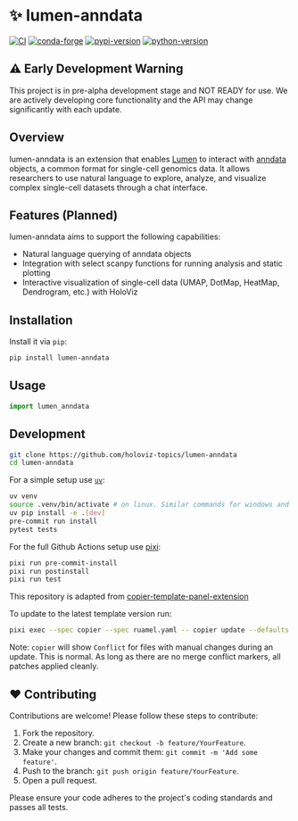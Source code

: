 # ✨ lumen-anndata

[![CI](https://img.shields.io/github/actions/workflow/status/holoviz-topics/lumen-anndata/ci.yml?style=flat-square&branch=main)](https://github.com/holoviz-topics/lumen-anndata/actions/workflows/ci.yml)
[![conda-forge](https://img.shields.io/conda/vn/conda-forge/lumen-anndata?logoColor=white&logo=conda-forge&style=flat-square)](https://prefix.dev/channels/conda-forge/packages/lumen-anndata)
[![pypi-version](https://img.shields.io/pypi/v/lumen-anndata.svg?logo=pypi&logoColor=white&style=flat-square)](https://pypi.org/project/lumen-anndata)
[![python-version](https://img.shields.io/pypi/pyversions/lumen-anndata?logoColor=white&logo=python&style=flat-square)](https://pypi.org/project/lumen-anndata)


## ⚠️ Early Development Warning

This project is in pre-alpha development stage and NOT READY for use.
We are actively developing core functionality and the API may change significantly with each update.

## Overview

lumen-anndata is an extension that enables [Lumen](https://lumen.holoviz.org/) to interact with [anndata](https://anndata.readthedocs.io/) objects, a common format for single-cell genomics data. It allows researchers to use natural language to explore, analyze, and visualize complex single-cell datasets through a chat interface.

## Features (Planned)
lumen-anndata aims to support the following capabilities:

- Natural language querying of anndata objects
- Integration with select scanpy functions for running analysis and static plotting
- Interactive visualization of single-cell data (UMAP, DotMap, HeatMap, Dendrogram, etc.) with HoloViz

## Installation

Install it via `pip`:

```bash
pip install lumen-anndata
```

## Usage

```python
import lumen_anndata
```

## Development

```bash
git clone https://github.com/holoviz-topics/lumen-anndata
cd lumen-anndata
```

For a simple setup use [`uv`](https://docs.astral.sh/uv/):

```bash
uv venv
source .venv/bin/activate # on linux. Similar commands for windows and osx
uv pip install -e .[dev]
pre-commit run install
pytest tests
```

For the full Github Actions setup use [pixi](https://pixi.sh):

```bash
pixi run pre-commit-install
pixi run postinstall
pixi run test
```

This repository is adapted from [copier-template-panel-extension](https://github.com/panel-extensions/copier-template-panel-extension)

To update to the latest template version run:

```bash
pixi exec --spec copier --spec ruamel.yaml -- copier update --defaults --trust
```

Note: `copier` will show `Conflict` for files with manual changes during an update. This is normal. As long as there are no merge conflict markers, all patches applied cleanly.

## ❤️ Contributing

Contributions are welcome! Please follow these steps to contribute:

1. Fork the repository.
2. Create a new branch: `git checkout -b feature/YourFeature`.
3. Make your changes and commit them: `git commit -m 'Add some feature'`.
4. Push to the branch: `git push origin feature/YourFeature`.
5. Open a pull request.

Please ensure your code adheres to the project's coding standards and passes all tests.
